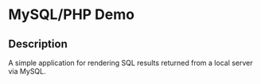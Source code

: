 # MySQL/PHP Demo

## Description

A simple application for rendering SQL results returned from a local server via MySQL.

